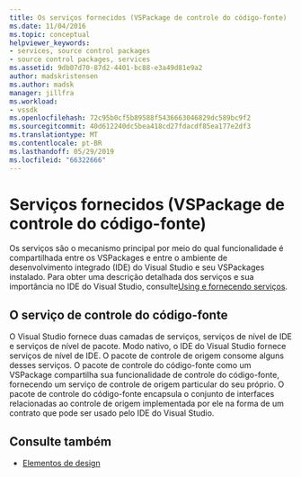 ```yaml
---
title: Os serviços fornecidos (VSPackage de controle do código-fonte) | Microsoft Docs
ms.date: 11/04/2016
ms.topic: conceptual
helpviewer_keywords:
- services, source control packages
- source control packages, services
ms.assetid: 9db07d70-87d2-4401-bc88-e3a49d81e9a2
author: madskristensen
ms.author: madsk
manager: jillfra
ms.workload:
- vssdk
ms.openlocfilehash: 72c95b0cf5b89588f5436663046829dc589bc9f2
ms.sourcegitcommit: 40d612240dc5bea418cd27fdacdf85ea177e2df3
ms.translationtype: MT
ms.contentlocale: pt-BR
ms.lasthandoff: 05/29/2019
ms.locfileid: "66322666"
---
```

# <a name="services-provided-source-control-vspackage"></a>Serviços fornecidos (VSPackage de controle do código-fonte)
Os serviços são o mecanismo principal por meio do qual funcionalidade é compartilhada entre os VSPackages e entre o ambiente de desenvolvimento integrado (IDE) do Visual Studio e seu VSPackages instalado. Para obter uma descrição detalhada dos serviços e sua importância no IDE do Visual Studio, consulte[Using e fornecendo serviços](../../extensibility/using-and-providing-services.md).

## <a name="the-source-control-service"></a>O serviço de controle do código-fonte
 O Visual Studio fornece duas camadas de serviços, serviços de nível de IDE e serviços de nível de pacote. Modo nativo, o IDE do Visual Studio fornece serviços de nível de IDE. O pacote de controle de origem consome alguns desses serviços. O pacote de controle do código-fonte como um VSPackage compartilha sua funcionalidade de controle do código-fonte, fornecendo um serviço de controle de origem particular do seu próprio. O pacote de controle do código-fonte encapsula o conjunto de interfaces relacionadas ao controle de origem implementada por ele na forma de um contrato que pode ser usado pelo IDE do Visual Studio.

## <a name="see-also"></a>Consulte também
- [Elementos de design](../../extensibility/internals/source-control-vspackage-design-elements.md)